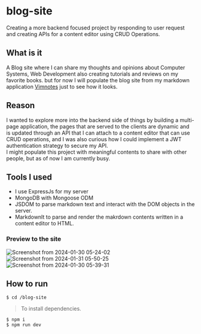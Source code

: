 # blog-site
Creating a more backend focused project by responding to user request and creating APIs for a content editor using CRUD Operations.
## What is it 
A Blog site where I can share my thoughts and opinions about Computer Systems, Web Development also creating tutorials and reviews on my favorite books. but for now I will populate the blog site from my markdown application [Vimnotes](https://github.com/Sty6x/markdown-app) just to see how it looks.
## Reason
I wanted to explore more into the backend side of things by building a multi-page application, the pages that are served to the clients are dynamic and is updated through an API that I can attach to a content editor that can use CRUD operations, and I was also curious how I could implement a JWT authentication strategy to secure my API.   
I might populate this project with meaningful contents to share with other people, but as of now I am currently busy.
## Tools I used
- I use ExpressJs for my server 
- MongoDB with Mongoose ODM
- JSDOM to parse markdown text and interact with the DOM objects in the server.
- MarkdownIt to parse and render the makrdown contents written in a content editor to HTML.   

### Preview to the site
![Screenshot from 2024-01-30 05-24-02](https://github.com/Sty6x/blog-site/assets/53662191/ee798d20-540f-42ae-99cc-b61404163467)
![Screenshot from 2024-01-31 05-50-25](https://github.com/Sty6x/blog-site/assets/53662191/0f2c64a7-2b4f-4efe-bfef-aaaf6a90c6d8)
![Screenshot from 2024-01-30 05-39-31](https://github.com/Sty6x/blog-site/assets/53662191/2dc56d4e-7cf7-4d29-a87a-e7e6f92fd3c6)


## How to run

`$ cd /blog-site`  
> To install dependencies.

`$ npm i`   
`$ npm run dev`  
